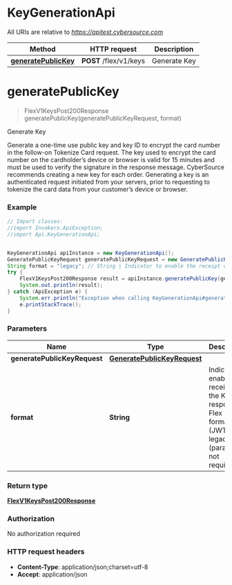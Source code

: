 # KeyGenerationApi

All URIs are relative to *https://apitest.cybersource.com*

Method | HTTP request | Description
------------- | ------------- | -------------
[**generatePublicKey**](KeyGenerationApi.md#generatePublicKey) | **POST** /flex/v1/keys | Generate Key


<a name="generatePublicKey"></a>
# **generatePublicKey**
> FlexV1KeysPost200Response generatePublicKey(generatePublicKeyRequest, format)

Generate Key

Generate a one-time use public key and key ID to encrypt the card number in the follow-on Tokenize Card request. The key used to encrypt the card number on the cardholder’s device or browser is valid for 15 minutes and must be used to verify the signature in the response message. CyberSource recommends creating a new key for each order. Generating a key is an authenticated request initiated from your servers, prior to requesting to tokenize the card data from your customer’s device or browser.

### Example
```java
// Import classes:
//import Invokers.ApiException;
//import Api.KeyGenerationApi;


KeyGenerationApi apiInstance = new KeyGenerationApi();
GeneratePublicKeyRequest generatePublicKeyRequest = new GeneratePublicKeyRequest(); // GeneratePublicKeyRequest | 
String format = "legacy"; // String | Indicator to enable the receipt of the Keys response in Flex 11+ format (JWT) or legacy (parameter not required)
try {
    FlexV1KeysPost200Response result = apiInstance.generatePublicKey(generatePublicKeyRequest, format);
    System.out.println(result);
} catch (ApiException e) {
    System.err.println("Exception when calling KeyGenerationApi#generatePublicKey");
    e.printStackTrace();
}
```

### Parameters

Name | Type | Description  | Notes
------------- | ------------- | ------------- | -------------
 **generatePublicKeyRequest** | [**GeneratePublicKeyRequest**](GeneratePublicKeyRequest.md)|  |
 **format** | **String**| Indicator to enable the receipt of the Keys response in Flex 11+ format (JWT) or legacy (parameter not required) | [optional] [default to legacy]

### Return type

[**FlexV1KeysPost200Response**](FlexV1KeysPost200Response.md)

### Authorization

No authorization required

### HTTP request headers

 - **Content-Type**: application/json;charset=utf-8
 - **Accept**: application/json

